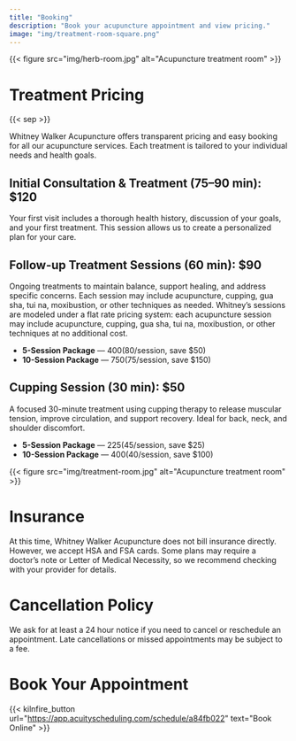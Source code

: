 ```yaml
---
title: "Booking"
description: "Book your acupuncture appointment and view pricing."
image: "img/treatment-room-square.png"
---
```


{{< figure src="img/herb-room.jpg" alt="Acupuncture treatment room" >}}

# Treatment Pricing

{{< sep >}}

Whitney Walker Acupuncture offers transparent pricing and easy booking for all our acupuncture services. Each treatment is tailored to your individual needs and health goals.

## Initial Consultation & Treatment  (75–90 min): $120

Your first visit includes a thorough health history, discussion of your goals, and your first treatment. This session allows us to create a personalized plan for your care.

## Follow-up Treatment Sessions (60 min): $90

Ongoing treatments to maintain balance, support healing, and address specific concerns. Each session may include acupuncture, cupping, gua sha, tui na, moxibustion, or other techniques as needed. Whitney’s sessions are modeled under a flat rate pricing system: each acupuncture session may include acupuncture, cupping, gua sha, tui na, moxibustion, or other techniques at no additional cost.

- **5-Session Package** — $400 ($80/session, save $50)  
- **10-Session Package** — $750 ($75/session, save $150)

## Cupping Session (30 min): $50

A focused 30-minute treatment using cupping therapy to release muscular tension, improve circulation, and support recovery. Ideal for back, neck, and shoulder discomfort.

- **5-Session Package** — $225 ($45/session, save $25)  
- **10-Session Package** — $400 ($40/session, save $100)

{{< figure src="img/treatment-room.jpg" alt="Acupuncture treatment room" >}}

# Insurance

At this time, Whitney Walker Acupuncture does not bill insurance directly. However, we accept HSA and FSA cards. Some plans may require a doctor’s note or Letter of Medical Necessity, so we recommend checking with your provider for details.

# Cancellation Policy

We ask for at least a 24 hour notice if you need to cancel or reschedule an appointment. Late cancellations or missed appointments may be subject to a fee.

# Book Your Appointment

{{< kilnfire_button url="https://app.acuityscheduling.com/schedule/a84fb022" text="Book Online" >}}
